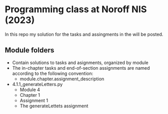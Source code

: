 # Programming class at Noroff NIS (2023)
In this repo my solution for the tasks and assingments in the will be posted.

## Module folders
* Contain solutions to tasks and asignments, organized by module
* The in-chapter tasks and end-of-section assignments are named according to the following convention:
    * module.chapter.assignment_description
* 4.1.1_generateLetters.py
    * Module 4
    * Chapter 1
    * Assignment 1
    * The generateLettets assignment